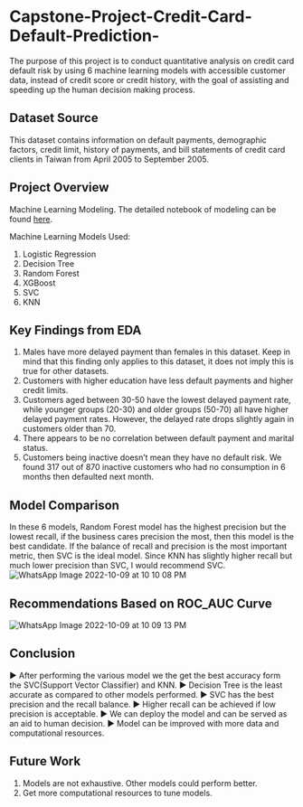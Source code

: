 # Capstone-Project-Credit-Card-Default-Prediction-
The purpose of this project is to conduct quantitative analysis on credit card default risk by using 6 machine learning models with accessible customer data, instead of credit score or credit history, with the goal of assisting and speeding up the human decision making process.

## Dataset Source<br>
This dataset contains information on default payments, demographic factors, credit limit, history of payments, and bill statements of credit card clients in Taiwan from April 2005 to September 2005.

## Project Overview<br>
Machine Learning Modeling. The detailed notebook of modeling can be found <a href="https://github.com/KK-Niraj/Credit-Card-Default-Prediction/blob/main/Credit_Card_Default_Prediction_Capstone_Project.ipynb">here</a>.

Machine Learning Models Used: 
1. Logistic Regression
2. Decision Tree
3. Random Forest
4. XGBoost
5. SVC
6. KNN


## Key Findings from EDA
1. Males have more delayed payment than females in this dataset. Keep in mind that this finding only applies to this dataset, it does not imply this is true for other datasets.
2. Customers with higher education have less default payments and higher credit limits.
3. Customers aged between 30-50 have the lowest delayed payment rate, while younger groups (20-30) and older groups (50-70) all have higher delayed payment rates. However, the delayed rate drops slightly again in customers older than 70.
4. There appears to be no correlation between default payment and marital status.
5. Customers being inactive doesn’t mean they have no default risk. We found 317 out of 870 inactive customers who had no consumption in 6 months then defaulted next month.

## Model Comparison
In these 6 models, Random Forest model has the highest precision but the lowest recall, if the business cares precision the most, then this model is the best candidate. If the balance of recall and precision is the most important metric, then SVC is the ideal model. Since KNN has slightly higher recall but much lower precision than SVC, I would recommend SVC. 
![WhatsApp Image 2022-10-09 at 10 10 08 PM](https://user-images.githubusercontent.com/87687977/195095589-8b7ce925-d611-48f7-92b3-b10f440ff934.jpeg)

## Recommendations Based on ROC_AUC Curve
![WhatsApp Image 2022-10-09 at 10 09 13 PM](https://user-images.githubusercontent.com/87687977/195095745-1c360541-de54-418a-9c14-a8fd2a191589.jpeg)

## Conclusion
▶ After performing the various model we the get the best accuracy form the SVC(Support Vector Classifier) and KNN.
▶ Decision Tree is the least accurate as compared to other models performed.
▶ SVC has the best precision and the recall balance.
▶ Higher recall can be achieved if low precision is acceptable.
▶ We can deploy the model and can be served as an aid to human decision.
▶ Model can be improved with more data and computational resources.

## Future Work
1. Models are not exhaustive. Other models could perform better.
2. Get more computational resources to tune models.
